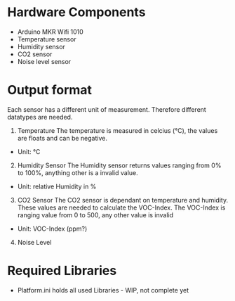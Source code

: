 # Hardware Components
- Arduino MKR Wifi 1010
- Temperature sensor
- Humidity sensor
- CO2 sensor
- Noise level sensor

# Output format
Each sensor has a different unit of measurement. Therefore different datatypes are needed.

1. Temperature
The temperature is measured in celcius (°C), the values are floats and can be negative.
- Unit: °C

2. Humidity Sensor
The Humidity sensor returns values ranging from 0% to 100%, anything other is a invalid value.
- Unit: relative Humidity in %

3. CO2 Sensor
The CO2 sensor is dependant on temperature and humidity. These values are needed to calculate the VOC-Index. 
The VOC-Index is ranging value from 0 to 500, any other value is invalid
- Unit: VOC-Index (ppm?)

4. Noise Level


# Required Libraries
- Platform.ini holds all used Libraries - WIP, not complete yet
